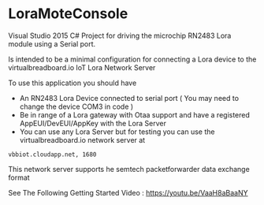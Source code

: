 # LoraMoteConsole
Visual Studio 2015 C# Project for driving the microchip RN2483 Lora module using a Serial port.

Is intended to be a minimal configuration for connecting a Lora device to the virtualbreadboard.io IoT Lora Network Server

To use this application you should have
* An RN2483 Lora Device connected to serial port ( You may need to change the device COM3 in code )
* Be in range of a Lora gateway with Otaa support and have a registered AppEUI/DevEUI/AppKey with the Lora Server
* You can use any Lora Server but for testing you can use the virtualbreadboard.io network server at 

<code>vbbiot.cloudapp.net, 1680</code>
   
This network server supports he semtech packetforwarder data exchange format

See The Following Getting Started Video : https://youtu.be/VaaH8aBaaNY

 
